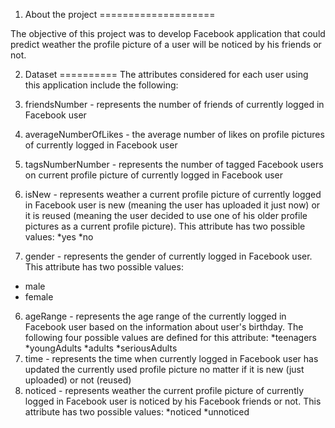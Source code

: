 1. About the project
====================

The objective of this project was to develop Facebook application that could predict weather the profile picture of a user 
will be noticed by his friends or not. 

2. Dataset
==========
The attributes considered for each user using this application include the following:

  1. friendsNumber - represents the number of friends of currently logged in Facebook user
  2. averageNumberOfLikes - the average number of likes on profile pictures of currently logged in Facebook user
  3. tagsNumberNumber - represents the number of tagged Facebook users on current profile picture of currently logged in 
Facebook user
  4. isNew - represents weather a current profile picture of currently logged in Facebook user is new (meaning the user
has uploaded it just now) or it is reused (meaning the user decided to use one of his older profile pictures as a current
profile picture). This attribute has two possible values:
  *yes
  *no
  5. gender - represents the gender of currently logged in Facebook user. This attribute has two possible values:
  * male
  * female
  6. ageRange - represents the age range of the currently logged in Facebook user based on the information about user's
birthday. The following four possible values are defined for this attribute:
  *teenagers
  *youngAdults
  *adults
  *seriousAdults
  7. time - represents the time when currently logged in Facebook user has updated the currently used profile picture 
no matter if it is new (just uploaded) or not (reused)
  8. noticed - represents weather the current profile picture of currently logged in Facebook user is noticed by his Facebook friends or not. This attribute has two possible values:
  *noticed
  *unnoticed
